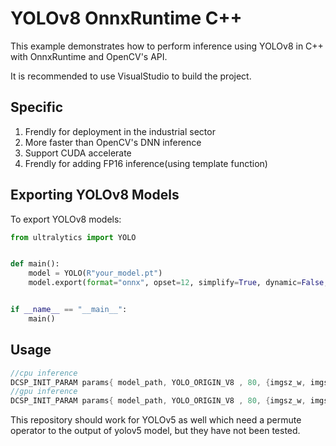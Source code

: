 # YOLOv8 OnnxRuntime C++

This example demonstrates how to perform inference using YOLOv8 in C++ with OnnxRuntime and OpenCV's API.

It is recommended to use VisualStudio to build the project.

## Specific

1. Frendly for deployment in the industrial sector
1. More faster than OpenCV's DNN inference
1. Support CUDA accelerate
1. Frendly for adding FP16 inference(using template function)

## Exporting YOLOv8 Models

To export YOLOv8 models:

```python
from ultralytics import YOLO


def main():
    model = YOLO(R"your_model.pt")
    model.export(format="onnx", opset=12, simplify=True, dynamic=False, imgsz=640)


if __name__ == "__main__":
    main()
```

## Usage

```c++
//cpu inference
DCSP_INIT_PARAM params{ model_path, YOLO_ORIGIN_V8 , 80, {imgsz_w, imgsz_h}, 0.1, 0.5, false};
//gpu inference
DCSP_INIT_PARAM params{ model_path, YOLO_ORIGIN_V8 , 80, {imgsz_w, imgsz_h}, 0.1, 0.5, true};

```

This repository should work for YOLOv5 as well which need a permute operator to the output of yolov5 model, but they have not been tested.
